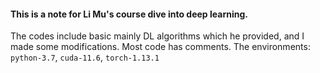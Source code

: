 #### This is a note for Li Mu's course dive into deep learning.
The codes include basic mainly DL algorithms which he provided, and I made some modifications. 
Most code has comments.
The environments: `python-3.7`, `cuda-11.6`, `torch-1.13.1`
